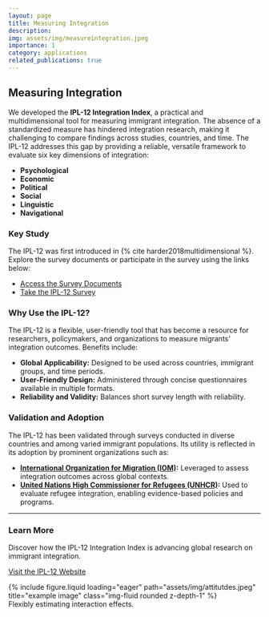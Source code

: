 ```yaml
---
layout: page
title: Measuring Integration
description:  
img: assets/img/measureintegration.jpeg
importance: 1
category: applications
related_publications: true
---
```



## Measuring Integration

We developed the **IPL-12 Integration Index**, a practical and multidimensional tool for measuring immigrant integration. The absence of a standardized measure has hindered integration research, making it challenging to compare findings across studies, countries, and time. The IPL-12 addresses this gap by providing a reliable, versatile framework to evaluate six key dimensions of integration:

- **Psychological**
- **Economic**
- **Political**
- **Social**
- **Linguistic**
- **Navigational**

### Key Study

The IPL-12 was first introduced in {% cite harder2018multidimensional %}. Explore the survey documents or participate in the survey using the links below:

- [Access the Survey Documents](https://immigrationlab.org/ipl-integration-index/)
- [Take the IPL-12 Survey](https://immigrationlab.org/ipl-integration-index/)

### Why Use the IPL-12?

The IPL-12 is a flexible, user-friendly tool that has become a resource for researchers, policymakers, and organizations to measure migrants' integration outcomes. Benefits include:

- **Global Applicability:** Designed to be used across countries, immigrant groups, and time periods.
- **User-Friendly Design:** Administered through concise questionnaires available in multiple formats.
- **Reliability and Validity:** Balances short survey length with reliability.

### Validation and Adoption

The IPL-12 has been validated through surveys conducted in diverse countries and among varied immigrant populations. Its utility is reflected in its adoption by prominent organizations such as:

- **[International Organization for Migration (IOM)](https://www.iom.int/sites/g/files/tmzbdl2616/files/documents/Structure%20and%20Application%20of%20the%20IOM-IPL%20Index.pdf):** Leveraged to assess integration outcomes across global contexts.
- **[United Nations High Commissioner for Refugees (UNHCR)](https://data.unhcr.org/en/documents/details/106568):** Used to evaluate refugee integration, enabling evidence-based policies and programs.

---

### Learn More

Discover how the IPL-12 Integration Index is advancing global research on immigrant integration.

[Visit the IPL-12 Website](https://immigrationlab.org/ipl-integration-index/)

<div class="row">
    <div class="col-sm mt-3 mt-md-0">
        {% include figure.liquid loading="eager" path="assets/img/attitutdes.jpeg" title="example image" class="img-fluid rounded z-depth-1" %}
    </div>
</div>
<div class="caption">
    Flexibly estimating interaction effects.
</div>

